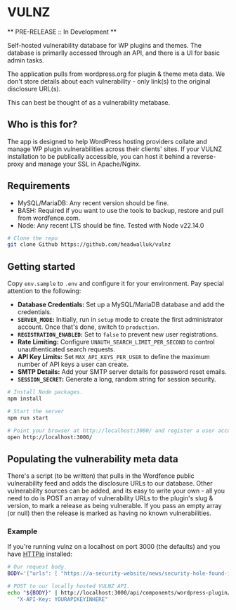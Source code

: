 # VULNZ

** PRE-RELEASE :: In Development **

Self-hosted vulnerability database for WP plugins and themes. The database is primarlly accessed through an API, and there is a UI for basic admin tasks.

The application pulls from wordpress.org for plugin & theme meta data. We don't store details about each vulnerability - only link(s) to the original disclosure URL(s).

This can best be thought of as a vulnerability metabase.

## Who is this for?

The app is designed to help WordPress hosting providers collate and manage WP plugin vulnerabilities across their clients' sites. If your VULNZ installation to be publically accessible, you can host it behind a reverse-proxy and manage your SSL in Apache/Nginx.

## Requirements

- MySQL/MariaDB: Any recent version should be fine.
- BASH: Required if you want to use the tools to backup, restore and pull from wordfence.com.
- Node: Any recent LTS should be fine. Tested with Node v22.14.0

```bash
# Clone the repo
git clone Github https://github.com/headwalluk/vulnz

```

## Getting started

Copy `env.sample` to `.env` and configure it for your environment. Pay special attention to the following:

- **Database Credentials:** Set up a MySQL/MariaDB database and add the credentials.
- **`SERVER_MODE`:** Initially, run in `setup` mode to create the first administrator account. Once that's done, switch to `production`.
- **`REGISTRATION_ENABLED`:** Set to `false` to prevent new user registrations.
- **Rate Limiting:** Configure `UNAUTH_SEARCH_LIMIT_PER_SECOND` to control unauthenticated search requests.
- **API Key Limits:** Set `MAX_API_KEYS_PER_USER` to define the maximum number of API keys a user can create.
- **SMTP Details:** Add your SMTP server details for password reset emails.
- **`SESSION_SECRET`:** Generate a long, random string for session security.

```bash
# Install Node packages.
npm install

# Start the server
npm run start

# Point your browser at http://localhost:3000/ and register a user account.
open http://localhost:3000/
```

## Populating the vulnerability meta data

There's a script (to be written) that pulls in the Wordfence public vulnerability feed and adds the disclosure URLs to our database. Other vulnerability sources can be added, and its easy to write your own - all you need to do is POST an array of vulnerability URLs to the plugin's slug & version, to mark a release as being vulnerable. If you pass an empty array (or null) then the release is marked as having no known vulnerabilities.

### Example

If you're running vulnz on a localhost on port 3000 (the defaults) and you have [HTTPie](https://httpie.io/) installed:

```bash
# Our request body.
BODY='{"urls": [ "https://a-security-website/news/security-hole-found-in-woo-1-2-3/ ] }'

# POST to our locally hosted VULNZ API.
echo "${BODY}" | http://localhost:3000/api/components/wordpress-plugin/woocommerce/1.2.3 \
   "X-API-Key: YOURAPIKEYINHERE"
```
